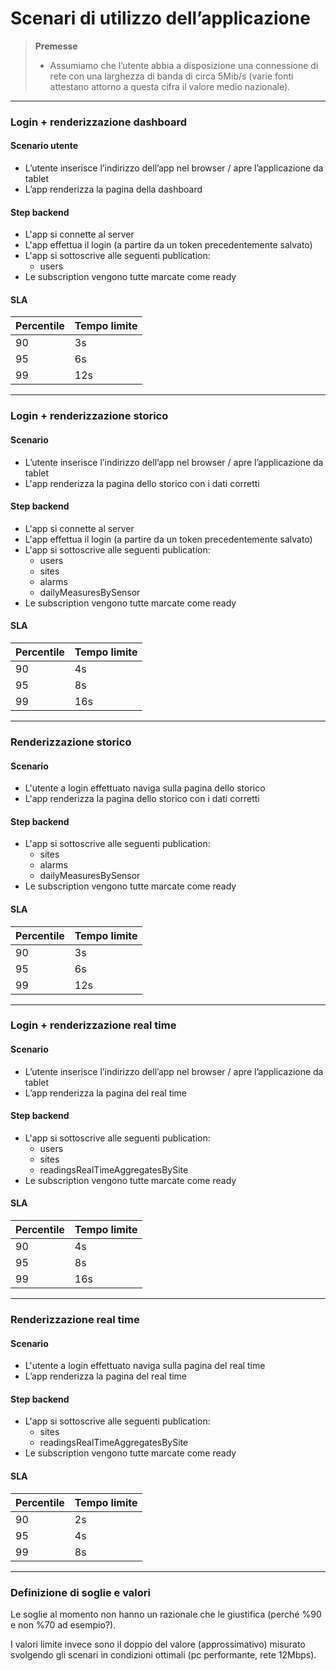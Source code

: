 # Scenari di utilizzo dell’applicazione

> **Premesse**
> * Assumiamo che l’utente abbia a disposizione una connessione di rete con una
>   larghezza di banda di circa 5Mib/s (varie fonti attestano attorno a questa
>   cifra il valore medio nazionale).

---

### Login + renderizzazione dashboard

#### Scenario utente

* L’utente inserisce l’indirizzo dell’app nel browser / apre l’applicazione da
  tablet
* L’app renderizza la pagina della dashboard

#### Step backend

* L'app si connette al server
* L'app effettua il login (a partire da un token precedentemente salvato)
* L'app si sottoscrive alle seguenti publication:
  * users
* Le subscription vengono tutte marcate come ready

#### SLA

| Percentile | Tempo limite |
| ---------- | ------------ |
| 90         | 3s           |
| 95         | 6s           |
| 99         | 12s          |

---

### Login + renderizzazione storico

#### Scenario

* L’utente inserisce l’indirizzo dell’app nel browser / apre l’applicazione da
  tablet
* L'app renderizza la pagina dello storico con i dati corretti

#### Step backend

* L'app si connette al server
* L'app effettua il login (a partire da un token precedentemente salvato)
* L'app si sottoscrive alle seguenti publication:
  * users
  * sites
  * alarms
  * dailyMeasuresBySensor
* Le subscription vengono tutte marcate come ready

#### SLA

| Percentile | Tempo limite |
| ---------- | ------------ |
| 90         | 4s           |
| 95         | 8s           |
| 99         | 16s          |

---

### Renderizzazione storico

#### Scenario

* L'utente a login effettuato naviga sulla pagina dello storico
* L'app renderizza la pagina dello storico con i dati corretti

#### Step backend

* L'app si sottoscrive alle seguenti publication:
  * sites
  * alarms
  * dailyMeasuresBySensor
* Le subscription vengono tutte marcate come ready

#### SLA

| Percentile | Tempo limite |
| ---------- | ------------ |
| 90         | 3s           |
| 95         | 6s           |
| 99         | 12s          |

---

### Login + renderizzazione real time

#### Scenario

* L’utente inserisce l’indirizzo dell’app nel browser / apre l’applicazione da
  tablet
* L’app renderizza la pagina del real time

#### Step backend

* L'app si sottoscrive alle seguenti publication:
  * users
  * sites
  * readingsRealTimeAggregatesBySite
* Le subscription vengono tutte marcate come ready

#### SLA

| Percentile | Tempo limite |
| ---------- | ------------ |
| 90         | 4s           |
| 95         | 8s           |
| 99         | 16s          |

---

### Renderizzazione real time

#### Scenario

* L'utente a login effettuato naviga sulla pagina del real time
* L’app renderizza la pagina del real time

#### Step backend

* L'app si sottoscrive alle seguenti publication:
  * sites
  * readingsRealTimeAggregatesBySite
* Le subscription vengono tutte marcate come ready

#### SLA

| Percentile | Tempo limite |
| ---------- | ------------ |
| 90         | 2s           |
| 95         | 4s           |
| 99         | 8s           |

---

### Definizione di soglie e valori

Le soglie al momento non hanno un razionale che le giustifica (perché %90 e non
%70 ad esempio?).

I valori limite invece sono il doppio del valore (approssimativo) misurato
svolgendo gli scenari in condizioni ottimali (pc performante, rete 12Mbps).
